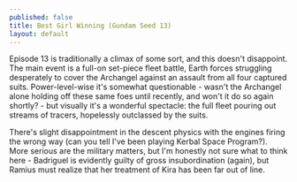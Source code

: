 ```yaml
---
published: false
title: Best Girl Winning (Gundam Seed 13)
layout: default
---
```


Episode 13 is traditionally a climax of some sort, and this doesn't disappoint. The main event is a full-on set-piece fleet battle, Earth forces struggling desperately to cover the Archangel against an assault from all four captured suits. Power-level-wise it's somewhat questionable - wasn't the Archangel alone holding off these same foes until recently, and won't it do so again shortly? - but visually it's a wonderful spectacle: the full fleet pouring out streams of tracers, hopelessly outclassed by the suits.

There's slight disappointment in the descent physics with the engines firing the wrong way (can you tell I've been playing Kerbal Space Program?). More serious are the military matters, but I'm honestly not sure what to think here - Badriguel is evidently guilty of gross insubordination (again), but Ramius must realize that her treatment of Kira has been far out of line.